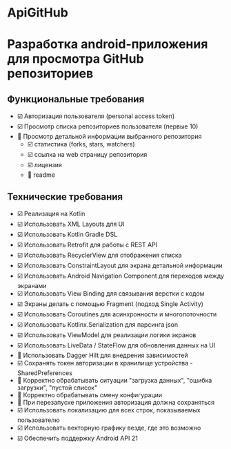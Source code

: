 # ApiGitHub
# Разработка android-приложения для просмотра GitHub репозиториев
## Функциональные требования
- :ballot_box_with_check: Авторизация пользователя (personal access token)
- :ballot_box_with_check:  Просмотр списка репозиториев пользователя (первые 10)
- :black_square_button: Просмотр детальной информации выбранного репозитория
    - :ballot_box_with_check:  статистика (forks, stars, watchers)
    - :ballot_box_with_check:  ссылка на web страницу репозитория
    - :ballot_box_with_check:  лицензия
    - :black_square_button: readme
## Технические требования
- :ballot_box_with_check: Реализация на Kotlin
- :ballot_box_with_check: Использовать XML Layouts для UI
- :ballot_box_with_check: Использовать Kotlin Gradle DSL
- :ballot_box_with_check: Использовать Retrofit для работы с REST API
- :ballot_box_with_check: Использовать RecyclerView для отображения списка
- :ballot_box_with_check: Использовать ConstraintLayout для экрана детальной информации
- :ballot_box_with_check: Использовать Android Navigation Component для переходов между экранами
- :ballot_box_with_check: Использовать View Binding для связывания верстки с кодом
- :ballot_box_with_check: Экраны делать с помощью Fragment (подход Single Activity)
- :ballot_box_with_check: Использовать Coroutines для асинхронности и многопоточности
- :ballot_box_with_check: Использовать Kotlinx.Serialization для парсинга json
- :ballot_box_with_check: Использовать ViewModel для реализации логики экранов
- :ballot_box_with_check: Использовать LiveData / StateFlow для обновления данных на UI
- :black_square_button: Использовать Dagger Hilt для внедрения зависимостей
- :ballot_box_with_check: Сохранять токен авторизации в хранилище устройства - SharedPreferences
- :black_square_button: Корректно обрабатывать ситуации "загрузка данных", "ошибка загрузки", "пустой список"
- :black_square_button: Корректно обрабатывать смену конфигурации
- :black_square_button: При перезапуске приложения авторизация должна сохраняться
- :ballot_box_with_check: Использовать локализацию для всех строк, показываемых пользователю
- :ballot_box_with_check: Использовать векторную графику везде, где это возможно
- :ballot_box_with_check: Обеспечить поддержку Android API 21
